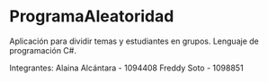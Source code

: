 # ProgramaAleatoridad
Aplicación para dividir temas y estudiantes en grupos. Lenguaje de programación C#.

Integrantes:
Alaina Alcántara - 1094408
Freddy Soto - 1098851
